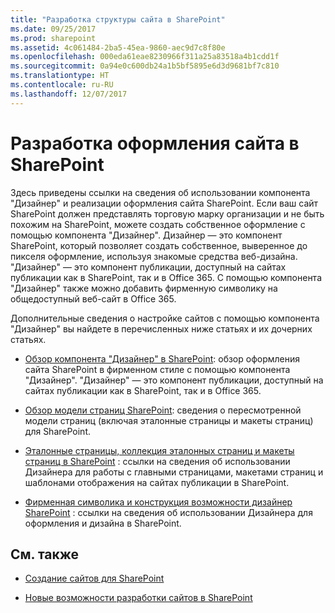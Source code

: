 ```yaml
---
title: "Разработка структуры сайта в SharePoint"
ms.date: 09/25/2017
ms.prod: sharepoint
ms.assetid: 4c061484-2ba5-45ea-9860-aec9d7c8f80e
ms.openlocfilehash: 000eda61eae8230966f311a25a83518a4b1cdd1f
ms.sourcegitcommit: 0a94e0c600db24a1b5bf5895e6d3d9681bf7c810
ms.translationtype: HT
ms.contentlocale: ru-RU
ms.lasthandoff: 12/07/2017
---
```

# <a name="develop-the-site-design-in-sharepoint"></a>Разработка оформления сайта в SharePoint
Здесь приведены ссылки на сведения об использовании компонента "Дизайнер" и реализации оформления сайта SharePoint.
Если ваш сайт SharePoint должен представлять торговую марку организации и не быть похожим на SharePoint, можете создать собственное оформление с помощью компонента "Дизайнер". Дизайнер — это компонент SharePoint, который позволяет создать собственное, выверенное до пикселя оформление, используя знакомые средства веб-дизайна. "Дизайнер" — это компонент публикации, доступный на сайтах публикации как в SharePoint, так и в Office 365. С помощью компонента "Дизайнер" также можно добавить фирменную символику на общедоступный веб-сайт в Office 365.
  
    
    

Дополнительные сведения о настройке сайтов с помощью компонента "Дизайнер" вы найдете в перечисленных ниже статьях и их дочерних статьях.
-  [Обзор компонента "Дизайнер" в SharePoint](overview-of-design-manager-in-sharepoint.md): обзор оформления сайта SharePoint в фирменном стиле с помощью компонента "Дизайнер". "Дизайнер" — это компонент публикации, доступный на сайтах публикации как в SharePoint, так и в Office 365.
    
  
-  [Обзор модели страниц SharePoint](overview-of-the-sharepoint-page-model.md): сведения о пересмотренной модели страниц (включая эталонные страницы и макеты страниц) для SharePoint.
    
  
-  [Эталонные страницы, коллекция эталонных страниц и макеты страниц в SharePoint](master-pages-the-master-page-gallery-and-page-layouts-in-sharepoint.md) : ссылки на сведения об использовании Дизайнера для работы с главными страницами, макетами страниц и шаблонами отображения на сайтах публикации в SharePoint.
    
  
-  [Фирменная символика и конструкция возможности дизайнер SharePoint](sharepoint-design-manager-branding-and-design-capabilities.md) : ссылки на сведения об использовании Дизайнера для оформления и дизайна в SharePoint.
    
  

## <a name="see-also"></a>См. также
<a name="bk_addresources"> </a>


-  [Создание сайтов для SharePoint](build-sites-for-sharepoint.md)
    
  
-  [Новые возможности разработки сайтов в SharePoint](what-s-new-with-sharepoint-site-development.md)
    
  


